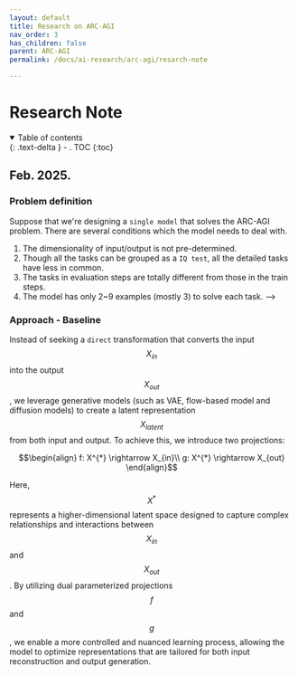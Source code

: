 ```yaml
---
layout: default
title: Research on ARC-AGI
nav_order: 3
has_children: false
parent: ARC-AGI
permalink: /docs/ai-research/arc-agi/resarch-note

---
```

# Research Note

<details open markdown="block">
  <summary>
    Table of contents
  </summary>
  {: .text-delta }
- . TOC
{:toc}
</details>

## Feb. 2025.

### Problem definition

Suppose that we're designing a `single model` that solves the ARC-AGI problem. There are several conditions which the model needs to deal with.

1. The dimensionality of input/output is not pre-determined.
2. Though all the tasks can be grouped as a `IQ test`, all the detailed tasks have less in common.
3. The tasks in evaluation steps are totally different from those in the train steps.
4. The model has only 2~9 examples (mostly 3) to solve each task. -->



### Approach - Baseline

Instead of seeking a `direct` transformation that converts the input $$X_{in}$$ into the output $$X_{out}$$, we leverage generative models (such as VAE, flow-based model and diffusion models) to create a latent representation $$X_{latent}$$ from both input and output. To achieve this, we introduce two projections:  

$$\begin{align}
f: X^{*} \rightarrow X_{in}\\
g: X^{*} \rightarrow X_{out}
\end{align}$$   

Here, $$X^*$$ represents a higher-dimensional latent space designed to capture complex relationships and interactions between $$X_{in}$$ and $$X_{out}$$. By utilizing dual parameterized projections $$f$$ and $$g$$, we enable a more controlled and nuanced learning process, allowing the model to optimize representations that are tailored for both input reconstruction and output generation.